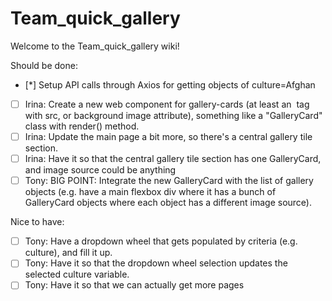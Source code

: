 # Team_quick_gallery

Welcome to the Team_quick_gallery wiki!

Should be done:
- [*] Setup API calls through Axios for getting objects of culture=Afghan
- [ ] Irina: Create a new web component for gallery-cards (at least an <img> tag with src, or background image attribute), something like a "GalleryCard" class with render() method.
- [ ] Irina: Update the main page a bit more, so there's a central gallery tile section.
- [ ] Irina: Have it so that the central gallery tile section has one GalleryCard, and image source could be anything
- [ ] Tony: BIG POINT: Integrate the new GalleryCard with the list of gallery objects (e.g. have a main flexbox div where it has a bunch of GalleryCard objects where each object has a different image source).

Nice to have:
- [ ] Tony: Have a dropdown wheel that gets populated by criteria (e.g. culture), and fill it up.
- [ ] Tony: Have it so that the dropdown wheel selection updates the selected culture variable.
- [ ] Tony: Have it so that we can actually get more pages